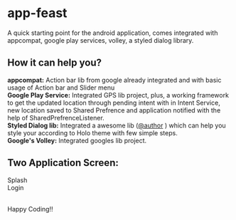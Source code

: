 app-feast
=========

A quick starting point for the android application, comes integrated with appcompat, google play services, volley, a styled dialog library.

How it can help you?
--------------------

<b>appcompat:</b> Action bar lib from google already integrated and with basic usage of Action bar and Slider menu<br>
<b>Google Play Service:</b> Integrated GPS lib project, plus, a working framework to get the updated location through pending intent with in Intent Service, new location saved to Shared Prefrence and application notified with the help of SharedPrefrenceListener.<br>
<b>Styled Dialog lib:</b> Integrated a awesome lib (<a href="https://github.com/inmite/android-styled-dialogs">@author</a> ) which can help you style your according to Holo theme with few simple steps.<br>
<b>Google's Volley:</b> Integrated googles lib project.<br>

Two Application Screen:
----------------------
Splash <br>
Login<br><br>

Happy Coding!!
